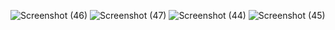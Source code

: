 ![Screenshot (46)](https://user-images.githubusercontent.com/110813814/201676585-b573e640-349d-409f-a79f-93ec520dbc1e.png)
![Screenshot (47)](https://user-images.githubusercontent.com/110813814/201676595-6f7a133b-1955-4da9-808f-4d9224cf461a.png)
![Screenshot (44)](https://user-images.githubusercontent.com/110813814/201676617-5396bf2c-bf5f-4742-8b19-a63fe6efa9f2.png)
![Screenshot (45)](https://user-images.githubusercontent.com/110813814/201676626-49665752-94b6-41c9-a67f-e9a5606cc028.png)
